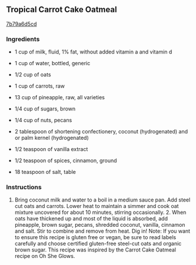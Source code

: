 ## Tropical Carrot Cake Oatmeal

[7b79a6d5cd](http://tastykitchen.com/recipes/breakfastbrunch/tropical-carrot-cake-oatmeal/)

### Ingredients

 - 1 cup of milk, fluid, 1% fat, without added vitamin a and vitamin d

 - 1 cup of water, bottled, generic

 - 1/2 cup of oats

 - 1 cup of carrots, raw

 - 13 cup of pineapple, raw, all varieties

 - 1/4 cup of sugars, brown

 - 1/4 cup of nuts, pecans

 - 2 tablespoon of shortening confectionery, coconut (hydrogenated) and or palm kernel (hydrogenated)

 - 1/2 teaspoon of vanilla extract

 - 1/2 teaspoon of spices, cinnamon, ground

 - 18 teaspoon of salt, table

### Instructions

1. Bring coconut milk and water to a boil in a medium sauce pan. Add steel cut oats and carrots. Lower heat to maintain a simmer and cook oat mixture uncovered for about 10 minutes, stirring occasionally. 2. When oats have thickened up and most of the liquid is absorbed, add pineapple, brown sugar, pecans, shredded coconut, vanilla, cinnamon and salt. Stir to combine and remove from heat. Dig in! Note: If you want to ensure this recipe is gluten free or vegan, be sure to read labels carefully and choose certified gluten-free steel-cut oats and organic brown sugar. This recipe was inspired by the Carrot Cake Oatmeal recipe on Oh She Glows.
